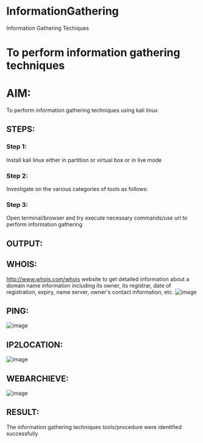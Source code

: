 # InformationGathering
Information Gathering Techiques

# To perform information gathering techniques

# AIM:

To perform information gathering techniques using kali linux 

## STEPS:

### Step 1:

Install kali linux either in partition or virtual box or in live mode

### Step 2:

Investigate on the various categories of tools as follows:

### Step 3:
Open terminal/browser and try execute necessary commands/use url to perform information gathering


## OUTPUT:

## WHOIS:
http://www.whois.com/whois website to get detailed information about a domain name information including its owner, its registrar, date of registration, expiry, name server, owner's contact information, etc.
![image](https://github.com/Thanikasreeb/InformationGathering/assets/119557910/11f6951b-c8c2-48c3-bca7-a8ad96c6e50a)

## PING:
![image](https://github.com/Thanikasreeb/InformationGathering/assets/119557910/93396c05-7a1f-4aa6-935d-1eb9b1252e97)

## IP2LOCATION:
![image](https://github.com/Thanikasreeb/InformationGathering/assets/119557910/4487e184-883e-460d-9c67-b68da408e481)

## WEBARCHIEVE:
![image](https://github.com/Thanikasreeb/InformationGathering/assets/119557910/7ea71020-912e-4f9d-b0e0-5ed40633fcc1)

## RESULT:
The information gathering techniques tools/procedure were  identified successfully
